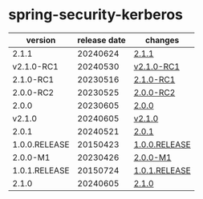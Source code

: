 # spring-security-kerberos

|    version    | release date |                   changes                    |
|---------------|--------------|----------------------------------------------|
| 2.1.1         | 20240624     | [2.1.1](./2.1.1-20240624.md)                 |
| v2.1.0-RC1    | 20240530     | [v2.1.0-RC1](./v2.1.0-RC1-20240530.md)       |
| 2.1.0-RC1     | 20230516     | [2.1.0-RC1](./2.1.0-RC1-20230516.md)         |
| 2.0.0-RC2     | 20230525     | [2.0.0-RC2](./2.0.0-RC2-20230525.md)         |
| 2.0.0         | 20230605     | [2.0.0](./2.0.0-20230605.md)                 |
| v2.1.0        | 20240605     | [v2.1.0](./v2.1.0-20240605.md)               |
| 2.0.1         | 20240521     | [2.0.1](./2.0.1-20240521.md)                 |
| 1.0.0.RELEASE | 20150423     | [1.0.0.RELEASE](./1.0.0.RELEASE-20150423.md) |
| 2.0.0-M1      | 20230426     | [2.0.0-M1](./2.0.0-M1-20230426.md)           |
| 1.0.1.RELEASE | 20150724     | [1.0.1.RELEASE](./1.0.1.RELEASE-20150724.md) |
| 2.1.0         | 20240605     | [2.1.0](./2.1.0-20240605.md)                 |

